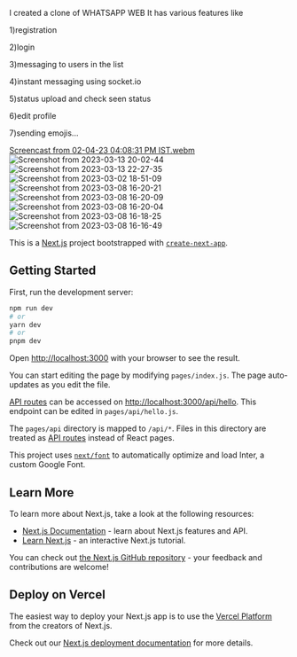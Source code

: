 I created a clone of WHATSAPP WEB It has various features like

<p>1)registration</p>
<p>2)login</p>
<p>3)messaging to users in the list</p>
<p>4)instant messaging using socket.io</p>
<p>5)status upload and check seen status</p>
<p>6)edit profile</p>
<p>7)sending emojis...</p>

[Screencast from 02-04-23 04:08:31 PM IST.webm](https://user-images.githubusercontent.com/24763499/229348034-d163a52c-e121-4334-8c86-60ef8447c25f.webm)
![Screenshot from 2023-03-13 20-02-44](https://user-images.githubusercontent.com/24763499/224774613-f27f99e6-d6d7-4b42-bf8d-6d447129c27a.png)
![Screenshot from 2023-03-13 22-27-35](https://user-images.githubusercontent.com/24763499/224774643-d6c872aa-ddac-4c3e-9e2d-3aa1d3fa9f29.png)
![Screenshot from 2023-03-02 18-51-09](https://user-images.githubusercontent.com/24763499/224774680-5779b0e4-65e1-4215-b84c-d084ef27def1.png)
![Screenshot from 2023-03-08 16-20-21](https://user-images.githubusercontent.com/24763499/223693977-9c95fab6-9775-4521-8e8f-014a6cc46aa1.png)
![Screenshot from 2023-03-08 16-20-09](https://user-images.githubusercontent.com/24763499/223694011-382039e2-6f58-4c15-8d1a-5277d5c8e1f5.png)
![Screenshot from 2023-03-08 16-20-04](https://user-images.githubusercontent.com/24763499/223694037-8da48b10-84f5-44fc-a71d-4b862b433156.png)
![Screenshot from 2023-03-08 16-18-25](https://user-images.githubusercontent.com/24763499/223693491-c6ad398f-b114-4c35-b7e3-f46c6a4aeae3.png)
![Screenshot from 2023-03-08 16-16-49](https://user-images.githubusercontent.com/24763499/223693097-2165d626-c4b9-4863-8e46-07bcd1b42cca.png)

This is a [Next.js](https://nextjs.org/) project bootstrapped with [`create-next-app`](https://github.com/vercel/next.js/tree/canary/packages/create-next-app).

## Getting Started

First, run the development server:

```bash
npm run dev
# or
yarn dev
# or
pnpm dev
```

Open [http://localhost:3000](http://localhost:3000) with your browser to see the result.

You can start editing the page by modifying `pages/index.js`. The page auto-updates as you edit the file.

[API routes](https://nextjs.org/docs/api-routes/introduction) can be accessed on [http://localhost:3000/api/hello](http://localhost:3000/api/hello). This endpoint can be edited in `pages/api/hello.js`.

The `pages/api` directory is mapped to `/api/*`. Files in this directory are treated as [API routes](https://nextjs.org/docs/api-routes/introduction) instead of React pages.

This project uses [`next/font`](https://nextjs.org/docs/basic-features/font-optimization) to automatically optimize and load Inter, a custom Google Font.

## Learn More

To learn more about Next.js, take a look at the following resources:

- [Next.js Documentation](https://nextjs.org/docs) - learn about Next.js features and API.
- [Learn Next.js](https://nextjs.org/learn) - an interactive Next.js tutorial.

You can check out [the Next.js GitHub repository](https://github.com/vercel/next.js/) - your feedback and contributions are welcome!

## Deploy on Vercel

The easiest way to deploy your Next.js app is to use the [Vercel Platform](https://vercel.com/new?utm_medium=default-template&filter=next.js&utm_source=create-next-app&utm_campaign=create-next-app-readme) from the creators of Next.js.

Check out our [Next.js deployment documentation](https://nextjs.org/docs/deployment) for more details.
